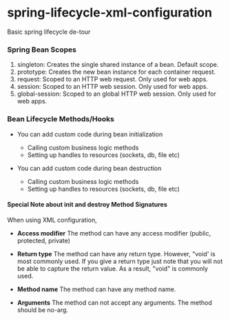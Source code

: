# spring-lifecycle-xml-configuration
Basic spring lifecycle de-tour

### Spring Bean Scopes
1. singleton: Creates the single shared instance of a bean. Default scope.
2. prototype: Creates the new bean instance for each container request.
3. request: Scoped to an HTTP web request. Only used for web apps.
4. session: Scoped to an HTTP web session. Only used for web apps.
5. global-session: Scoped to an global HTTP web session. Only used for web apps.

### Bean Lifecycle Methods/Hooks
* You can add custom code during bean initialization
  * Calling custom business logic methods
  * Setting up handles to resources (sockets, db, file etc)
  
* You can add custom code during bean destruction
  * Calling custom business logic methods
  * Setting up handles to resources (sockets, db, file etc)
  
#### Special Note about init and destroy Method Signatures
When using XML configuration,

* **Access modifier**
The method can have any access modifier (public, protected, private)

* **Return type**
The method can have any return type. However, "void' is most commonly used. If you give a return type just note that you will not be able to capture the return value. As a result, "void" is commonly used.

* **Method name**
The method can have any method name.

* **Arguments**
The method can not accept any arguments. The method should be no-arg.
